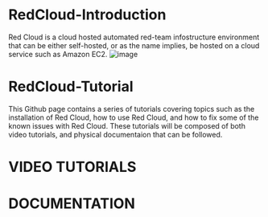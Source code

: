 # RedCloud-Introduction
Red Cloud is a cloud hosted automated red-team infostructure environment that can be either self-hosted, or as the name implies, be hosted on a cloud service such as Amazon EC2.
![image](https://user-images.githubusercontent.com/70776319/194336303-fba63edc-5708-42d5-8a95-394296b224e4.png)

# RedCloud-Tutorial
This Github page contains a series of tutorials covering topics such as the installation of Red Cloud, how to use Red Cloud, and how to fix some of the known issues with Red Cloud. These tutorials will be composed of both video tutorials, and physical documentaion that can be followed.
# VIDEO TUTORIALS

# DOCUMENTATION
